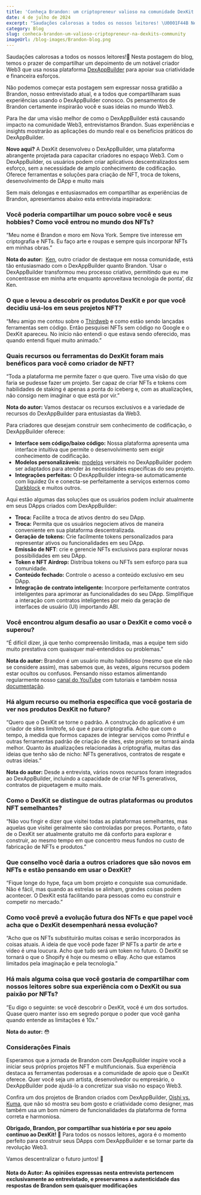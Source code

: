 ```yaml
---
title: 'Conheça Brandon: um criptopreneur valioso na comunidade DexKit'
date: 4 de julho de 2024
excerpt: "Saudações calorosas a todos os nossos leitores! \U0001F44B Nesta postagem do blog, temos o prazer de compartilhar um depoimento de um notável criador da Web3..."
category: Blog
slug: conheca-brandon-um-valioso-criptopreneur-na-dexkits-community
imageUrl: /blog-images/Brandon-blog.png
---
```

Saudações calorosas a todos os nossos leitores!👋 Nesta postagem do blog, temos o prazer de compartilhar um depoimento de um notável criador Web3 que usa nossa plataforma [DexAppBuilder](https://dexappbuilder.dexkit.com/) para apoiar sua criatividade e financeira esforços.

Não podemos começar esta postagem sem expressar nossa gratidão a Brandon, nosso entrevistado atual, e a todos que compartilharam suas experiências usando o DexAppBuilder conosco. Os pensamentos de Brandon certamente inspirarão você e suas ideias no mundo Web3.

Para lhe dar uma visão melhor de como o DexAppBuilder está causando impacto na comunidade Web3, entrevistamos Brandon. Suas experiências e insights mostrarão as aplicações do mundo real e os benefícios práticos do DexAppBuilder.

**Novo aqui?** A DexKit desenvolveu o DexAppBuilder, uma plataforma abrangente projetada para capacitar criadores no espaço Web3. Com o DexAppBuilder, os usuários podem criar aplicativos descentralizados sem esforço, sem a necessidade de amplo conhecimento de codificação. Oferece ferramentas e soluções para criação de NFT, troca de tokens, desenvolvimento de DApp e muito mais

Sem mais delongas e entusiasmados em compartilhar as experiências de Brandon, apresentamos abaixo esta entrevista inspiradora:

### Você poderia compartilhar um pouco sobre você e seus hobbies? Como você entrou no mundo dos NFTs?

“Meu nome é Brandon e moro em Nova York. Sempre tive interesse em criptografia e NFTs. Eu faço arte e roupas e sempre quis incorporar NFTs em minhas obras.”

**Nota do autor:**  [Ken](https://nft.dpoisn.com/), outro criador de destaque em nossa comunidade, está tão entusiasmado com o DexAppBuilder quanto Brandon. ‘Usar o DexAppBuilder transformou meu processo criativo, permitindo que eu me concentrasse em minha arte enquanto aproveitava tecnologia de ponta’, diz Ken.

### O que o levou a descobrir os produtos DexKit e por que você decidiu usá-los em seus projetos NFT?

“Meu amigo me contou sobre o [Thirdweb](https://thirdweb.com/) e como estão sendo lançadas ferramentas sem código. Então pesquisei NFTs sem código no Google e o DexKit apareceu. No início não entendi o que estava sendo oferecido, mas quando entendi fiquei muito animado.”

### Quais recursos ou ferramentas do DexKit foram mais benéficos para você como criador de NFT?

“Toda a plataforma me permite fazer o que quero. Tive uma visão do que faria se pudesse fazer um projeto. Ser capaz de criar NFTs e tokens com habilidades de staking é apenas a ponta do iceberg e, com as atualizações, não consigo nem imaginar o que está por vir.”

**Nota do autor:** Vamos destacar os recursos exclusivos e a variedade de recursos do DexAppBuilder para entusiastas da Web3.

Para criadores que desejam construir sem conhecimento de codificação, o DexAppBuilder oferece:

* **Interface sem código/baixo código:** Nossa plataforma apresenta uma interface intuitiva que permite o desenvolvimento sem exigir conhecimento de codificação.
* **Modelos personalizáveis:** [modelos](https://dexappbuilder.dexkit.com/site/templates) versáteis no DexAppBuilder podem ser adaptados para atender às necessidades específicas do seu projeto.
* **Integrações perfeitas:** O DexAppBuilder integra-se automaticamente com liquidez 0x e conecta-se perfeitamente a serviços externos como [Darkblock](https://www.darkblock.io/) e muitos outros.

Aqui estão algumas das soluções que os usuários podem incluir atualmente em seus DApps criados com DexAppBuilder:

* **Troca:** Facilite a troca de ativos dentro do seu DApp.
* **Troca:** Permita que os usuários negociem ativos de maneira conveniente em sua plataforma descentralizada.
* **Geração de tokens:** Crie facilmente tokens personalizados para representar ativos ou funcionalidades em seu DApp.
* **Emissão de NFT**: crie e gerencie NFTs exclusivos para explorar novas possibilidades em seu DApp.
* **Token e NFT Airdrop:** Distribua tokens ou NFTs sem esforço para sua comunidade.
* **Conteúdo fechado:** Controle o acesso a conteúdo exclusivo em seu DApp.
* **Integração de contrato inteligente:** Incorpore perfeitamente contratos inteligentes para aprimorar as funcionalidades do seu DApp. Simplifique a interação com contratos inteligentes por meio da geração de interfaces de usuário (UI) importando ABI.

### Você encontrou algum desafio ao usar o DexKit e como você o superou?

“É difícil dizer, já que tenho compreensão limitada, mas a equipe tem sido muito prestativa com quaisquer mal-entendidos ou problemas.”

**Nota do autor:** Brandon é um usuário muito habilidoso (mesmo que ele não se considere assim), mas sabemos que, às vezes, alguns recursos podem estar ocultos ou confusos. Pensando nisso estamos alimentando regularmente nosso [canal do YouTube](https://www.youtube.com/@DexKit/videos) com tutoriais e também nossa [documentação](https://docs.dexkit.com/defi-products ).

### Há algum recurso ou melhoria específica que você gostaria de ver nos produtos DexKit no futuro?

“Quero que o DexKit se torne o padrão. A construção do aplicativo é um criador de sites limítrofe, só que é para criptografia. Acho que com o tempo, à medida que formos capazes de integrar serviços como Printful e outras ferramentas padrão de criação de sites, este projeto se tornará ainda melhor. Quanto às atualizações relacionadas à criptografia, muitas das ideias que tenho são de nicho: NFTs generativos, contratos de resgate e outras ideias.”

**Nota do autor:** Desde a entrevista, vários novos recursos foram integrados ao DexAppBuilder, incluindo a capacidade de criar NFTs generativos, contratos de piquetagem e muito mais.

### Como o DexKit se distingue de outras plataformas ou produtos NFT semelhantes?

“Não vou fingir e dizer que visitei todas as plataformas semelhantes, mas aquelas que visitei geralmente são controladas por preços. Portanto, o fato de o DexKit ser atualmente gratuito me dá conforto para explorar e construir, ao mesmo tempo em que concentro meus fundos no custo de fabricação de NFTs e produtos.”

### Que conselho você daria a outros criadores que são novos em NFTs e estão pensando em usar o DexKit?

“Fique longe do hype, faça um bom projeto e conquiste sua comunidade. Não é fácil, mas quando as estrelas se alinham, grandes coisas podem acontecer. O DexKit está facilitando para pessoas como eu construir e competir no mercado.”

### Como você prevê a evolução futura dos NFTs e que papel você acha que o DexKit desempenhará nessa evolução?

“Acho que os NFTs substituirão muitas coisas e serão incorporados às coisas atuais. A ideia de que você pode fazer IP NFTs a partir de arte e vídeo é uma loucura. Acho que tudo será um token no futuro. O DexKit se tornará o que o Shopify é hoje ou mesmo o eBay. Acho que estamos limitados pela imaginação e pela tecnologia.”

### Há mais alguma coisa que você gostaria de compartilhar com nossos leitores sobre sua experiência com o DexKit ou sua paixão por NFTs?

“Eu digo o seguinte: se você descobrir o DexKit, você é um dos sortudos. Quase quero manter isso em segredo porque o poder que você ganha quando entende as limitações é 10x.”

**Nota do autor:** 😳

### Considerações Finais

Esperamos que a jornada de Brandon com DexAppBuilder inspire você a iniciar seus próprios projetos NFT e multifuncionais. Sua experiência destaca as ferramentas poderosas e a comunidade de apoio que o DexKit oferece. Quer você seja um artista, desenvolvedor ou empresário, o DexAppBuilder pode ajudá-lo a concretizar sua visão no espaço Web3.

Confira um dos projetos de Brandon criados com DexAppBuilder, [Oishi vs. Kuma](https://oushi-vs-kuma.dexkit.app/), que não só mostra seu bom gosto e criatividade como designer, mas também usa um bom número de funcionalidades da plataforma de forma correta e harmoniosa.

**Obrigado, Brandon, por compartilhar sua história e por seu apoio contínuo ao DexKit! 🤝** Para todos os nossos leitores, agora é o momento perfeito para construir seus DApps com DexAppBuilder e se tornar parte da revolução Web3.

Vamos descentralizar o futuro juntos! 👦

#### Nota do Autor: As opiniões expressas nesta entrevista pertencem exclusivamente ao entrevistado, e preservamos a autenticidade das respostas de Brandon sem quaisquer modificações
